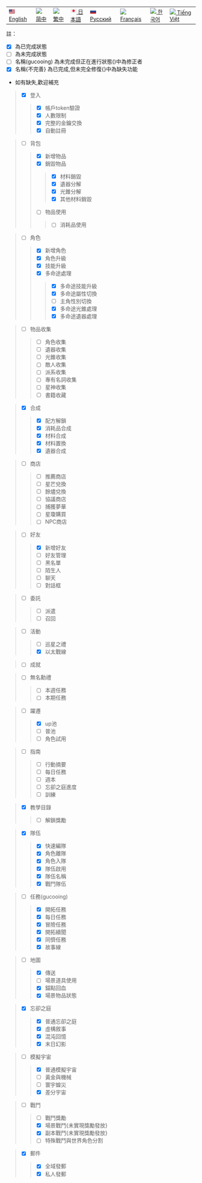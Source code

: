 <div align="center">
<table>
<td valign="center"><a href="EN.md"><img src="https://github.com/twitter/twemoji/blob/master/assets/svg/1f1fa-1f1f8.svg" width="16"/> English</td>
 
<td valign="center"><a href="zh-CN.md"><img src="https://em-content.zobj.net/thumbs/120/twitter/351/flag-china_1f1e8-1f1f3.png" width="16"/> 简中</td>
 
<td valign="center"><a href="zh-TW.md"><img src="https://em-content.zobj.net/thumbs/120/twitter/351/flag-china_1f1e8-1f1f3.png" width="16"/> 繁中</td>
 
<td valign="center"><a href="JP.md"><img src="https://github.com/twitter/twemoji/blob/master/assets/svg/1f1ef-1f1f5.svg" width="16"/> 日本語</td>
 
<td valign="center"><a href="RU.md"><img src="https://github.com/twitter/twemoji/blob/master/assets/svg/1f1f7-1f1fa.svg" width="16"/> Русский</a></td>

<td valign="center"><a href="FR.md"><img src="https://em-content.zobj.net/thumbs/160/twitter/154/flag-for-france_1f1eb-1f1f7.png" width="16"/> Français</td>
 
<td valign="center"><a href="KR.md"><img src="https://em-content.zobj.net/source/twitter/53/flag-for-south-korea_1f1f0-1f1f7.png" width="16"/> 한국어</td>
 
<td valign="center"><a href="VI.md"><img src="https://em-content.zobj.net/thumbs/120/twitter/351/flag-vietnam_1f1fb-1f1f3.png" width="16"/> Tiếng Việt </a></td>
</table>
</div>

註：

- [x] 為已完成狀態
- [ ] 為未完成狀態
- [ ] 名稱(gucooing) 為未完成但正在進行狀態()中為修正者
- [x] 名稱{不完善} 為已完成,但未完全修復{}中為缺失功能
- 如有缺失,歡迎補充

> - [x] 登入
>> - [x] 帳戶token驗證
>> - [x] 人數限制
>> - [x] 完整的金鑰交換
>> - [x] 自動註冊

> - [ ] 背包
>> - [x] 新增物品
>> - [x] 銷毀物品
>>> - [x] 材料銷毀
>>> - [x] 遺器分解
>>> - [x] 光錐分解
>>> - [x] 其他材料銷毀
>> - [ ] 物品使用
>>> - [ ] 消耗品使用

> - [ ] 角色
>> - [x] 新增角色
>> - [x] 角色升級
>> - [x] 技能升級
>> - [x] 多命途處理
>>> - [x] 多命途技能升級
>>> - [x] 多命途屬性切換
>>> - [ ] 主角性別切換
>>> - [x] 多命途光錐處理
>>> - [x] 多命途遺器處理


> - [ ] 物品收集
>> - [ ] 角色收集
>> - [ ] 遺器收集
>> - [ ] 光錐收集
>> - [ ] 敵人收集
>> - [ ] 派系收集
>> - [ ] 專有名詞收集
>> - [ ] 星神收集
>> - [ ] 書籍收藏

> - [x] 合成
>> - [x] 配方解鎖
>> - [x] 消耗品合成
>> - [x] 材料合成
>> - [x] 材料置換
>> - [x] 遺器合成

> - [ ] 商店
>> - [ ] 推薦商店
>> - [ ] 星芒兌換
>> - [ ] 餘燼兌換
>> - [ ] 協議商店
>> - [ ] 捕獲夢華
>> - [ ] 星瓊購買
>> - [ ] NPC商店

> - [ ] 好友
>> - [x] 新增好友
>> - [ ] 好友管理
>> - [ ] 黑名單
>> - [ ] 陌生人
>> - [ ] 聊天
>> - [ ] 對話框

> - [ ] 委託
>> - [ ] 派遣
>> - [ ] 召回

> - [ ] 活動
>> - [ ] 巡星之禮
>> - [x] 以太戰線

> - [ ] 成就

> - [ ] 無名勳禮
>> - [ ] 本週任務
>> - [ ] 本期任務

> - [ ] 躍遷
>> - [x] up池
>> - [ ] 普池
>> - [ ] 角色試用

> - [ ] 指南
>> - [ ] 行動摘要
>> - [ ] 每日任務
>> - [ ] 週本
>> - [ ] 忘卻之庭進度
>> - [ ] 訓練

> - [x] 教學目錄
>> - [ ] 解鎖獎勵

> - [x] 隊伍
>> - [x] 快速編隊
>> - [x] 角色離隊
>> - [x] 角色入隊
>> - [x] 隊伍啟用
>> - [x] 隊伍名稱
>> - [x] 戰鬥隊伍

> - [ ] 任務(gucooing)
>> - [x] 開拓任務
>> - [x] 每日任務
>> - [x] 冒險任務
>> - [x] 開拓續聞
>> - [x] 同儕任務
>> - [x] 故事線

> - [ ] 地圖
>> - [x] 傳送
>> - [ ] 場景道具使用
>> - [x] 錨點回血
>> - [x] 場景物品狀態

> - [x] 忘卻之庭
>> - [x] 普通忘卻之庭
>> - [x] 虛構敘事
>> - [x] 混沌回憶
>> - [x] 末日幻影

> - [ ] 模擬宇宙
>> - [x] 普通模擬宇宙
>> - [ ] 黃金與機械
>> - [ ] 寰宇蝗災
>> - [x] 差分宇宙

> - [ ] 戰鬥
>> - [ ] 戰鬥獎勵
>> - [x] 場景戰鬥{未實現獎勵發放}
>> - [x] 副本戰鬥{未實現獎勵發放}
>> - [ ] 特殊戰鬥與世界角色分割

> - [x] 郵件
>> - [x] 全域發郵
>> - [x] 私人發郵